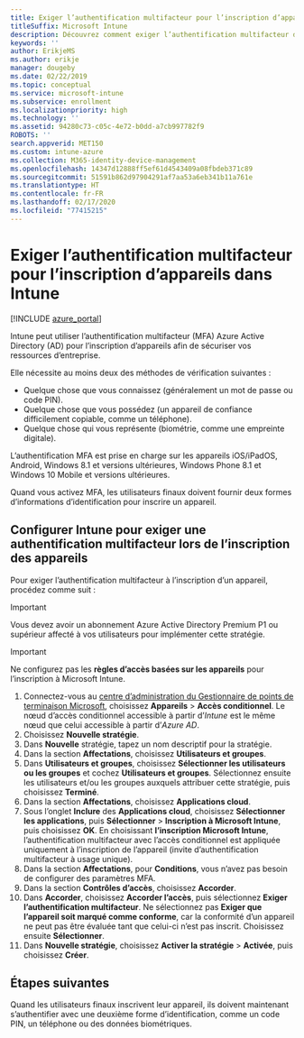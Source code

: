 ```yaml
---
title: Exiger l’authentification multifacteur pour l’inscription d’appareils dans Intune
titleSuffix: Microsoft Intune
description: Découvrez comment exiger l’authentification multifacteur dans Azure AD pour l’inscription d’appareils dans Intune.
keywords: ''
author: ErikjeMS
ms.author: erikje
manager: dougeby
ms.date: 02/22/2019
ms.topic: conceptual
ms.service: microsoft-intune
ms.subservice: enrollment
ms.localizationpriority: high
ms.technology: ''
ms.assetid: 94280c73-c05c-4e72-b0dd-a7cb997782f9
ROBOTS: ''
search.appverid: MET150
ms.custom: intune-azure
ms.collection: M365-identity-device-management
ms.openlocfilehash: 14347d12888ff5ef61d4543409a08fbdeb371c89
ms.sourcegitcommit: 51591b862d97904291af7aa53a6eb341b11a761e
ms.translationtype: HT
ms.contentlocale: fr-FR
ms.lasthandoff: 02/17/2020
ms.locfileid: "77415215"
---
```

# <a name="require-multi-factor-authentication-for-intune-device-enrollments"></a>Exiger l’authentification multifacteur pour l’inscription d’appareils dans Intune

[!INCLUDE [azure_portal](../includes/azure_portal.md)]

Intune peut utiliser l’authentification multifacteur (MFA) Azure Active Directory (AD) pour l’inscription d’appareils afin de sécuriser vos ressources d’entreprise.

Elle nécessite au moins deux des méthodes de vérification suivantes :

- Quelque chose que vous connaissez (généralement un mot de passe ou code PIN).
- Quelque chose que vous possédez (un appareil de confiance difficilement copiable, comme un téléphone).
- Quelque chose qui vous représente (biométrie, comme une empreinte digitale).

L’authentification MFA est prise en charge sur les appareils iOS/iPadOS, Android, Windows 8.1 et versions ultérieures, Windows Phone 8.1 et Windows 10 Mobile et versions ultérieures.

Quand vous activez MFA, les utilisateurs finaux doivent fournir deux formes d’informations d’identification pour inscrire un appareil.

## <a name="configure-intune-to-require-multi-factor-authentication-at-device-enrollment"></a>Configurer Intune pour exiger une authentification multifacteur lors de l’inscription des appareils

Pour exiger l’authentification multifacteur à l’inscription d’un appareil, procédez comme suit :

>[!Important]
>Vous devez avoir un abonnement Azure Active Directory Premium P1 ou supérieur affecté à vos utilisateurs pour implémenter cette stratégie.

>[!Important]
>Ne configurez pas les **règles d’accès basées sur les appareils** pour l’inscription à Microsoft Intune.

1. Connectez-vous au [centre d’administration du Gestionnaire de points de terminaison Microsoft](https://go.microsoft.com/fwlink/?linkid=2109431), choisissez **Appareils** > **Accès conditionnel**. Le nœud d’accès conditionnel accessible à partir d’*Intune* est le même nœud que celui accessible à partir d’*Azure AD*.
2. Choisissez **Nouvelle stratégie**.
3. Dans **Nouvelle** stratégie, tapez un nom descriptif pour la stratégie.
4. Dans la section **Affectations**, choisissez **Utilisateurs et groupes**. 
5. Dans **Utilisateurs et groupes**, choisissez **Sélectionner les utilisateurs ou les groupes** et cochez **Utilisateurs et groupes**. Sélectionnez ensuite les utilisateurs et/ou les groupes auxquels attribuer cette stratégie, puis choisissez **Terminé**.
6. Dans la section **Affectations**, choisissez **Applications cloud**.
7. Sous l’onglet **Inclure** des **Applications cloud**, choisissez **Sélectionner les applications**, puis **Sélectionner** > **Inscription à Microsoft Intune**, puis choisissez **OK**. En choisissant **l’inscription Microsoft Intune**, l’authentification multifacteur avec l’accès conditionnel est appliquée uniquement à l’inscription de l’appareil (invite d’authentification multifacteur à usage unique).
8. Dans la section **Affectations**, pour **Conditions**, vous n’avez pas besoin de configurer des paramètres MFA.
9. Dans la section **Contrôles d’accès**, choisissez **Accorder**.
10. Dans **Accorder**, choisissez **Accorder l’accès**, puis sélectionnez **Exiger l’authentification multifacteur**. Ne sélectionnez pas **Exiger que l’appareil soit marqué comme conforme**, car la conformité d’un appareil ne peut pas être évaluée tant que celui-ci n’est pas inscrit. Choisissez ensuite **Sélectionner**.
11. Dans **Nouvelle stratégie**, choisissez **Activer la stratégie** > **Activée**, puis choisissez **Créer**.



## <a name="next-steps"></a>Étapes suivantes

Quand les utilisateurs finaux inscrivent leur appareil, ils doivent maintenant s’authentifier avec une deuxième forme d’identification, comme un code PIN, un téléphone ou des données biométriques.
